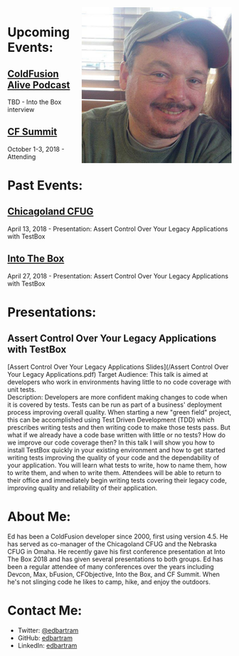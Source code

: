 <img src="/Ed Profile.jpg" height="350" align="right" alt="Ed Bartram">

# Upcoming Events:
## [ColdFusion Alive Podcast](http://teratech.com/podcast/)
TBD - Into the Box interview
## [CF Summit](https://cfsummit.adobeevents.com/)
October 1-3, 2018 - Attending

# Past Events:
## [Chicagoland CFUG](https://www.meetup.com/ChicagolandCFUG/)
April 13, 2018 - Presentation: Assert Control Over Your Legacy Applications with TestBox
## [Into The Box](https://www.intothebox.org/)
April 27, 2018 - Presentation: Assert Control Over Your Legacy Applications with TestBox

# Presentations:
## Assert Control Over Your Legacy Applications with TestBox
[Assert Control Over Your Legacy Applications Slides](/Assert Control Over Your Legacy Applications.pdf)
Target Audience: This talk is aimed at developers who work in environments having little to no code coverage with unit tests.  
Description: Developers are more confident making changes to code when it is covered by tests. Tests can be run as part of a business' deployment process improving overall quality. When starting a new "green field" project, this can be accomplished using Test Driven Development (TDD) which prescribes writing tests and then writing code to make those tests pass. But what if we already have a code base written with little or no tests? How do we improve our code coverage then? In this talk I will show you how to install TestBox quickly in your existing environment and how to get started writing tests improving the quality of your code and the dependability of your application. You will learn what tests to write, how to name them, how to write them, and when to write them. Attendees will be able to return to their office and immediately begin writing tests covering their legacy code, improving quality and reliability of their application.

# About Me:
Ed has been a ColdFusion developer since 2000, first using version 4.5. He has served as co-manager of the Chicagoland CFUG and the Nebraska CFUG in Omaha. He recently gave his first conference presentation at Into The Box 2018 and has given several presentations to both groups. Ed has been a regular attendee of many conferences over the years including Devcon, Max, bFusion, CFObjective, Into the Box, and CF Summit. When he's not slinging code he likes to camp, hike, and enjoy the outdoors.

# Contact Me:
* Twitter: [@edbartram](https://twitter.com/EdBartram/)
* GitHub: [edbartram](https://github.com/edbartram/)
* LinkedIn: [edbartram](https://www.linkedin.com/in/edbartram/)
